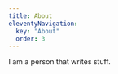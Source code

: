 ```yaml
---
title: About
eleventyNavigation:
  key: "About"
  order: 3
---
```


I am a person that writes stuff.
